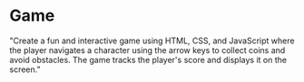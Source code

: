 # Game
"Create a fun and interactive game using HTML, CSS, and JavaScript where the player navigates a character using the arrow keys to collect coins and avoid obstacles. The game tracks the player's score and displays it on the screen."
